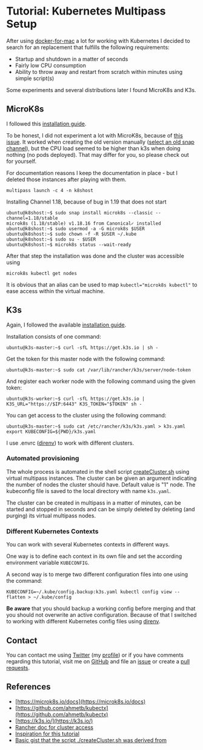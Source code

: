 # Tutorial: Kubernetes Multipass Setup

After using [docker-for-mac](https://docs.docker.com/docker-for-mac/install/)
a lot for working with Kubernetes I decided to search for an replacement that
fulfills the following requirements:

- Startup and shutdown in a matter of seconds
- Fairly low CPU consumption
- Ability to throw away and restart from scratch within minutes using simple script(s)

Some experiments and several distributions later I found MicroK8s and K3s.

## MicroK8s

I followed this [installation guide](https://microk8s.io/docs).

To be honest, I did not experiment a lot with MicroK8s, because of
[this issue](https://github.com/ubuntu/microk8s/issues/1570). It worked
when creating the old version manually
([select an old snap channel](https://discuss.kubernetes.io/t/selecting-a-snap-channel/11270)),
but the CPU load seemed to be higher than k3s when doing nothing (no
pods deployed). That may differ for you, so please check out for yourself.

For documentation reasons I keep the documentation in place - but I
deleted those instances after playing with them.

    multipass launch -c 4 -n k8shost

Installing Channel 1.18, because of bug in 1.19 that does not start

    ubuntu@k8shost:~$ sudo snap install microk8s --classic --channel=1.18/stable
    microk8s (1.18/stable) v1.18.16 from Canonical✓ installed
    ubuntu@k8shost:~$ sudo usermod -a -G microk8s $USER
    ubuntu@k8shost:~$ sudo chown -f -R $USER ~/.kube
    ubuntu@k8shost:~$ sudo su - $USER
    ubuntu@k8shost:~$ microk8s status --wait-ready

After that step the installation was done and the cluster was accessible using

    microk8s kubectl get nodes

It is obvious that an alias can be used to map `kubectl="microk8s kubectl"` to
ease access within the virtual machine.

## K3s

Again, I followed the available [installation guide](https://k3s.io/).

Installation consists of one command:

    ubuntu@k3s-master:~$ curl -sfL https://get.k3s.io | sh -

Get the token for this master node with the following command:

    ubuntu@k3s-master:~$ sudo cat /var/lib/rancher/k3s/server/node-token

And register each worker node with the following command using the given token:

    ubuntu@k3s-worker:~$ curl -sfL https://get.k3s.io | K3S_URL="https://$IP:6443" K3S_TOKEN="$TOKEN" sh -

You can get access to the cluster using the following command:

    ubuntu@k3s-master:~$ sudo cat /etc/rancher/k3s/k3s.yaml > k3s.yaml
    export KUBECONFIG=${PWD}/k3s.yaml

I use .envrc ([direnv](https://direnv.net/)) to work with different clusters.

### Automated provisioning

The whole process is automated in the shell script [createCluster.sh](createCluster.sh) using virtual multipass instances. The
cluster can be given an argument indicating the number of nodes the cluster should have. Default
value is "1" node. The kubeconfig file is saved to the local directory with name `k3s.yaml`.

The cluster can be created in multipass in a matter of minutes, can be started and stopped
in seconds and can be simply deleted by deleting (and purging) its virtual multipass nodes.

### Different Kubernetes Contexts

You can work with several Kubernetes contexts in different ways.

One way is to define each context in its own file and set the according
environment variable `KUBECONFIG`.

A second way is to merge two different configuration files into one using
the command:

    KUBECONFIG=~/.kube/config.backup:k3s.yaml kubectl config view --flatten > ~/.kube/config

**Be aware** that you should backup a working config before merging and that you should not overwrite an active configuration. Because of that I switched to working with different Kubernetes config files using [direnv](https://direnv.net/).

## Contact

You can contact me using [Twitter](https://twitter.com/intent/tweet?url=https%3a%2f%2fstefanjacobs.github.io%2ftutorials%2f&text=Developing%20with%20Kubernetes%20and%20Docker%20on%20localhost%20without%20messing%20up%20your%20system&via=stefanjacobs&original_referer=https://stefanjacobs.github.io/tutorials/) (my [profile](https://twitter.com/stefanj78)) or if you have comments regarding this tutorial, visit me on [GitHub](https://github.com/stefanjacobs/tutorials) and file an [issue](https://github.com/stefanjacobs/tutorials/issues) or create a [pull requests](https://github.com/stefanjacobs/tutorials/pulls).

## References

- [https://microk8s.io/docs](https://microk8s.io/docs)
- [https://github.com/ahmetb/kubectx](https://github.com/ahmetb/kubectx)
- [https://k3s.io/](https://k3s.io/)
- [Rancher doc for cluster access](https://rancher.com/docs/k3s/latest/en/cluster-access/)
- [Inspiration for this tutorial](https://betterprogramming.pub/local-k3s-cluster-made-easy-with-multipass-108bf6ce577c)
- [Basic gist that the script ./createCluster.sh was derived from](https://gist.github.com/lucj/5a0e2286b40130d02388a264e6924ed4)

